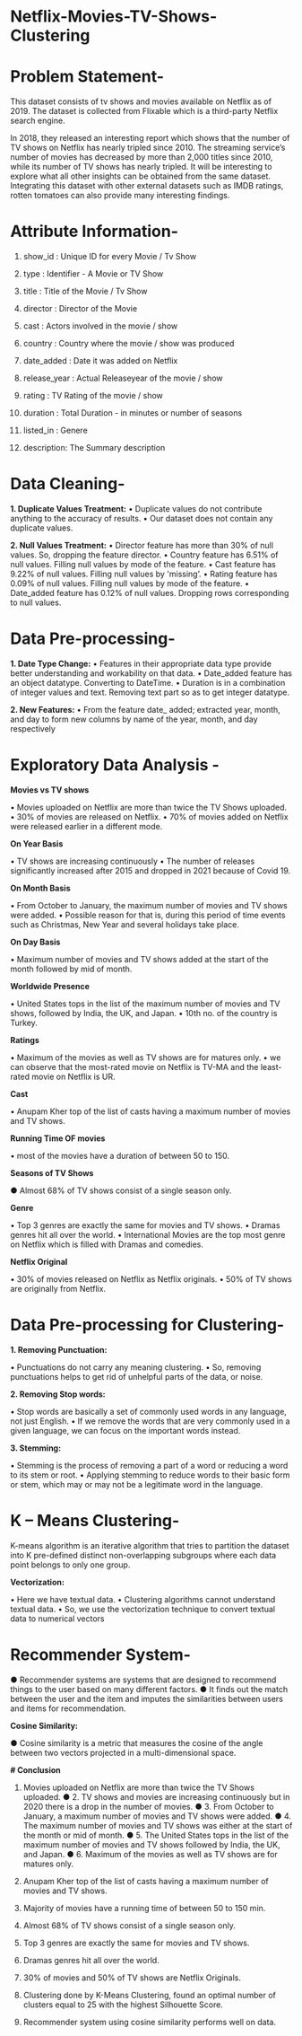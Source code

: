# Netflix-Movies-TV-Shows-Clustering

# Problem Statement-
This dataset consists of tv shows and movies available on Netflix as of 2019. The dataset is collected from Flixable which is a third-party Netflix search engine.

In 2018, they released an interesting report which shows that the number of TV shows on Netflix has nearly tripled since 2010. The streaming service’s number of movies has decreased by more than 2,000 titles since 2010, while its number of TV shows has nearly tripled. It will be interesting to explore what all other insights can be obtained from the same dataset.
Integrating this dataset with other external datasets such as IMDB ratings, rotten tomatoes can also provide many interesting findings.

# Attribute Information-

1) show_id : Unique ID for every Movie / Tv Show

2) type : Identifier - A Movie or TV Show

3) title : Title of the Movie / Tv Show

4) director : Director of the Movie

5) cast : Actors involved in the movie / show

6) country : Country where the movie / show was produced

7) date_added : Date it was added on Netflix

8) release_year : Actual Releaseyear of the movie / show

9) rating : TV Rating of the movie / show

10) duration : Total Duration - in minutes or number of seasons

11) listed_in : Genere

12) description: The Summary description

# Data Cleaning-

**1. Duplicate Values Treatment:**
 • Duplicate values do not contribute anything to the accuracy of results.
 • Our dataset does not contain any duplicate values.

 **2. Null Values Treatment:**
 • Director feature has more than 30% of null values. So, dropping the feature
director.
 • Country feature has 6.51% of null values. Filling null values by mode of the
feature.
 • Cast feature has 9.22% of null values. Filling null values by 'missing’.
 • Rating feature has 0.09% of null values. Filling null values by mode of the feature.
 • Date_added feature has 0.12% of null values. Dropping rows corresponding to null
values.

# Data Pre-processing-

**1. Date Type Change:**
• Features in their appropriate data type provide better understanding and
workability on that data.
• Date_added feature has an object datatype. Converting to DateTime.
• Duration is in a combination of integer values and text. Removing text part so
as to get integer datatype.

**2. New Features:**
• From the feature date_ added; extracted year, month, and day to form new
columns by name of the year, month, and day respectively

# Exploratory Data Analysis - 

**Movies vs TV shows**

• Movies uploaded on Netflix are more than twice the TV Shows uploaded.
• 30% of movies are released on Netflix.
• 70% of movies added on Netflix were released earlier in a different mode.

**On Year Basis**

• TV shows are increasing continuously
• The number of releases significantly increased after 2015 and dropped in
2021 because of Covid 19.

**On Month Basis**

• From October to January, the maximum number of movies and TV
shows were added.
• Possible reason for that is, during this period of time events such 
as Christmas, New Year and several holidays take place.

**On Day Basis**

• Maximum number of movies and TV shows added at the start 
of the month followed by mid of month.

**Worldwide Presence**

• United States tops in the list of the maximum number of movies and TV
shows, followed by India, the UK, and Japan.
• 10th no. of the country is Turkey.

**Ratings**

• Maximum of the movies as well as TV shows are for
matures only.
• we can observe that the most-rated movie on Netflix is TV-MA
and the least-rated movie on Netflix is UR.

**Cast**

• Anupam Kher top of the list of casts having a maximum
number of movies and TV shows.

**Running Time OF movies**

• most of the movies have a duration of between 50 to 150.

**Seasons of TV Shows**

● Almost 68% of TV shows
consist of a single season
only.

**Genre**

• Top 3 genres are exactly the same for movies and TV shows.
• Dramas genres hit all over the world.
• International Movies are the top most genre on Netflix which is filled with Dramas
and comedies.

**Netflix Original**

• 30% of movies released on Netflix as Netflix originals.
• 50% of TV shows are originally from Netflix.

# Data Pre-processing for Clustering-

**1. Removing Punctuation:**

• Punctuations do not carry any meaning clustering.
• So, removing punctuations helps to get rid of unhelpful parts of
the data, or noise.

**2. Removing Stop words:**

• Stop words are basically a set of commonly used words in any
language, not just English.
• If we remove the words that are very commonly used in a given
language, we can focus on the important words instead.

**3. Stemming:**

• Stemming is the process of removing a part of a word or
reducing a word to its stem or root.
• Applying stemming to reduce words to their basic form or
stem, which may or may not be a legitimate word in the
language.

# K – Means Clustering-

K-means algorithm is an iterative algorithm that tries to partition
the dataset into K pre-defined distinct non-overlapping
subgroups where each data point belongs to only one group.

**Vectorization:** 

• Here we have textual data.
• Clustering algorithms cannot understand textual data.
• So, we use the vectorization technique to convert textual data
to numerical vectors

# Recommender System-

● Recommender systems are systems that are designed to recommend
things to the user based on many different factors.
● It finds out the match between the user and the item and imputes the
similarities between users and items for recommendation.

**Cosine Similarity:**

● Cosine similarity is a metric that measures the cosine of the angle
between two vectors projected in a multi-dimensional space.

**# Conclusion**

1. Movies uploaded on Netflix are more than twice the TV Shows
uploaded.
● 2. TV shows and movies are increasing continuously but in 2020
there is a drop in the number of movies.
● 3. From October to January, a maximum number of movies and TV
shows were added.
● 4. The maximum number of movies and TV shows was either at the
start of the month or mid of month.
● 5. The United States tops in the list of the maximum number of
movies and TV shows followed by India, the UK, and Japan.
● 6. Maximum of the movies as well as TV shows are for matures only.

7. Anupam Kher top of the list of casts having a maximum
number of movies and TV shows.
8. Majority of movies have a running time of between 50 to 150
min.
9. Almost 68% of TV shows consist of a single season only.
10. Top 3 genres are exactly the same for movies and TV
shows.
11. Dramas genres hit all over the world.
12. 30% of movies and 50% of TV shows are Netflix Originals.
13. Clustering done by K-Means Clustering, found an optimal
number of clusters equal to 25 with the highest Silhouette Score.
14. Recommender system using cosine similarity performs well
on data.
